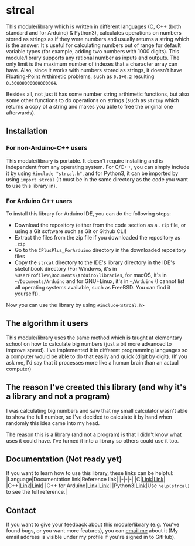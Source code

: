 # strcal
This module/library which is written in different languages (C, C++ (both standard and for Arduino) & Python3), calculates operations on numbers stored as strings as if they were numbers and usually returns a string which is the answer. It's useful for calculating numbers out of range for default variable types (for example, adding two numbers with 1000 digits). This module/library supports any rational number as inputs and outputs. The only limit is the maximum number of indexes that a character array can have. Also, since it works with numbers stored as strings, it doesn't have [Floating-Point Arthimetic](https://en.wikipedia.org/wiki/Floating-point_arithmetic) problems, such as `0.1+0.2` resulting `0.30000000000000004`.

Besides all, not just it has some number string arthimetic functions, but also some other functions to do operations on strings (such as `strtmp` which returns a copy of a string and makes you able to free the original one afterwards).
## Installation
### For non-Arduino-C++ users
This module/library is portable. It doesn't require installing and is independent from any operating system. For C/C++, you can simply include it by using `#include "strcal.h"`, and for Python3, it can be imported by using `import strcal` (It must be in the same directory as the code you want to use this library in).
### For Arduino C++ users
To install this library for Arduino IDE, you can do the following steps:
* Download the repository (either from the code section as a `.zip` file, or using a Git software such as Git or Github CLI)
* Extract the files from the zip file if you downloaded the repository as `.zip`
* Go to the `CPlusPlus_ForArduino` directory in the downloaded repository files
* Copy the `strcal` directory to the IDE's library directory in the IDE's sketchbook directory (For Windows, it's in `%UserProfile%\Documents\Arduino\libraries`, for macOS, it's in `~/Documents/Arduino` and for GNU+Linux, it's in `~/Arduino` (I cannot list all operating systems available, such as FreeBSD. You can find it yourself)).

Now you can use the library by using `#include<strcal.h>`
## The algorithm it users
This module/library uses the same method which is taught at elementary school on how to calculate big numbers (just a bit more advanced to improve speed). I've implemented it in different programming languages so a computer would be able to do that easily and quick (digit by digit). (If you ask me, I'd say that it processes more like a human brain than an actual computer)
## The reason I've created this library (and why it's a library and not a program)
I was calculating big numbers and saw that my small calculator wasn't able to show the full number, so I've decided to calculate it by hand when randomly this idea came into my head.

The reason this is a library (and not a program) is that I didn't know what uses it could have. I've turned it into a library so others could use it too.
## Documentation (Not ready yet)
If you want to learn how to use this library, these links can be helpful:
|Language|Documentation link|Reference link|
|-|-|-|
|C|[Link](https://github.com/Amirreza-Ipchi-Haq/strcal/blob/main/Documentation/C/Documentation.md)|[Link](https://github.com/Amirreza-Ipchi-Haq/strcal/blob/main/Documentation/C/Reference.md)|
|C++|[Link](https://github.com/Amirreza-Ipchi-Haq/strcal/blob/main/Documentation/CPlusPlus/Documentation.md)|[Link](https://github.com/Amirreza-Ipchi-Haq/strcal/blob/main/Documentation/CPlusPlus/Reference.md)|
|C++ for Arduino|[Link](https://github.com/Amirreza-Ipchi-Haq/strcal/blob/main/Documentation/CPlusPlus_ForArduino/Documentation.md)|[Link](https://github.com/Amirreza-Ipchi-Haq/strcal/blob/main/Documentation/CPlusPlus_ForArduino/Reference.md)|
|Python3|[Link](https://github.com/Amirreza-Ipchi-Haq/strcal/blob/main/Documentation/Python3/Documentation.md)|Use `help(strcal)` to see the full reference.|

## Contact
If you want to give your feedback about this module/library (e.g. You've found bugs, or you want more features), you can [email me](mailto:ipchia3@gmail.com) about it (My email address is visible under my profile if you're signed in to GitHub).
